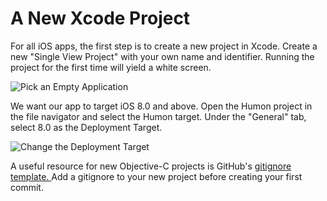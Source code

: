 # A New Xcode Project

For all iOS apps, the first step is to create a new project in Xcode. 
Create a new "Single View Project" with your own name and identifier. 
Running the project for the first time will yield a white screen.

![Pick an Empty Application](images/ios_new_xcode_project_1.png)

We want our app to target iOS 8.0 and above. 
Open the Humon project in the file navigator and select the Humon target. 
Under the "General" tab, select 8.0 as the Deployment Target.

![Change the Deployment Target](images/ios_new_xcode_project_2.png)

A useful resource for new Objective-C projects is GitHub's 
[gitignore template. ](https://github.com/github/gitignore/blob/master/Objective-C.gitignore)
Add a gitignore to your new project before creating your first commit.
